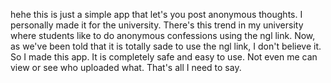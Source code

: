 hehe
this is just a simple app that let's you post anonymous thoughts.
I personally made it for the university.
There's this trend in my university where students like to do anonymous confessions using the ngl link.
Now, as we've been told that it is totally sade to use the ngl link, I don't believe it. So I made this app.
It is completely safe and easy to use. Not even me can view or see who  uploaded what.
That's all I need to say.
